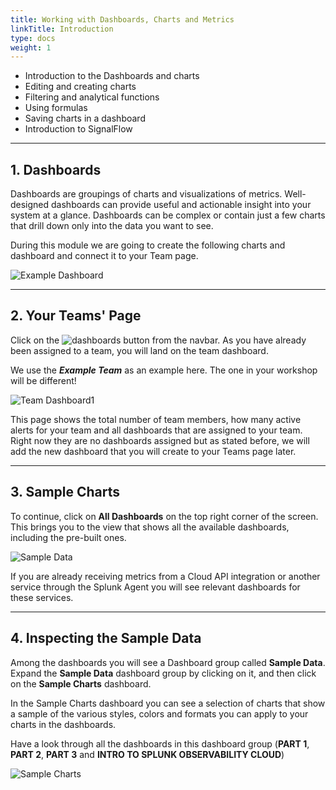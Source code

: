 ```yaml
---
title: Working with Dashboards, Charts and Metrics
linkTitle: Introduction
type: docs
weight: 1
---
```


* Introduction to the Dashboards and charts
* Editing and creating charts
* Filtering and analytical functions
* Using formulas
* Saving charts in a dashboard
* Introduction to SignalFlow

---

## 1. Dashboards

Dashboards are groupings of charts and visualizations of metrics. Well-designed dashboards can provide useful and actionable insight into your system at a glance. Dashboards can be complex or contain just a few charts that drill down only into the data you want to see.

During this module we are going to create the following charts and dashboard and connect it to your Team page.

![Example Dashboard](//images/dashboards/example-dashboard.png)

---

## 2. Your Teams' Page

Click on the ![dashboards button](/images/navbar/dashboards.png) from the navbar. As you have already been assigned to a team, you will land on the team dashboard.

We use the ***Example Team*** as an example here. The one in your workshop will be different!

![Team Dashboard1](/images/dashboards/team-dashboard.png)

This page shows the total number of team members, how many active alerts for your team and all dashboards that are assigned to your team. Right now they are no dashboards assigned but as stated before, we will add the new dashboard that you will create to your Teams page later.

---

## 3. Sample Charts

To continue, click on **All Dashboards** on the top right corner of the screen.
This brings you to the view that shows all the available dashboards, including the pre-built ones.

![Sample Data](/images/dashboards/sample-data.png)

If you are already receiving metrics from a Cloud API integration or another service through the Splunk Agent you will see relevant dashboards for these services.

---

## 4. Inspecting the Sample Data

Among the dashboards you will see a Dashboard group called **Sample Data**. Expand the **Sample Data** dashboard group by clicking on it, and then click on the **Sample Charts** dashboard.

In the Sample Charts dashboard you can see a selection of charts that show a sample of the various styles, colors and formats you can apply to your charts in the dashboards.

Have a look through all the dashboards in this dashboard group (**PART 1**, **PART 2**, **PART 3** and **INTRO TO SPLUNK OBSERVABILITY CLOUD**)

![Sample Charts](/images/dashboards/sample-charts.png)
